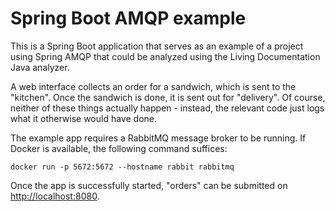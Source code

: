 # Spring Boot AMQP example

This is a Spring Boot application that serves as an example of a project using Spring AMQP that could be analyzed using the Living Documentation Java analyzer.

A web interface collects an order for a sandwich, which is sent to the "kitchen".
Once the sandwich is done, it is sent out for "delivery".
Of course, neither of these things actually happen - instead, the relevant code just logs what it otherwise would have done.

The example app requires a RabbitMQ message broker to be running.
If Docker is available, the following command suffices:

```shell
docker run -p 5672:5672 --hostname rabbit rabbitmq
```

Once the app is successfully started, "orders" can be submitted on [http://localhost:8080](http://localhost:8080/).
